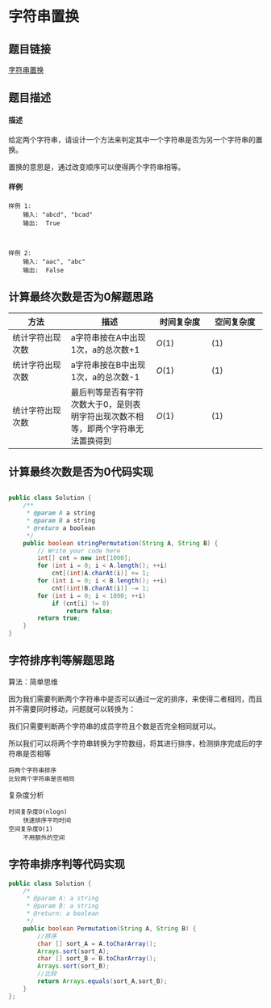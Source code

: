 
#  字符串置换

## 题目链接

[字符串置换](https://www.lintcode.com/problem/211/)

## 题目描述

#### 描述

给定两个字符串，请设计一个方法来判定其中一个字符串是否为另一个字符串的置换。

置换的意思是，通过改变顺序可以使得两个字符串相等。

#### 样例

```
样例 1:
	输入: "abcd", "bcad"
	输出:  True



样例 2:
	输入: "aac", "abc"
	输出:  False
```

## 计算最终次数是否为0解题思路
| <div style="width:70pt">方法</div>  |描述 |<div style="width:70pt">时间复杂度</div> |<div style="width:70pt">空间复杂度</div>|
|---|---|---|---|
|  统计字符出现次数 | a字符串按在A中出现1次，a的总次数+1  | $O(1)$|$(1)$|
|  统计字符出现次数 | a字符串按在B中出现1次，a的总次数-1  | $O(1)$|$(1)$|
|  统计字符出现次数 | 最后判等是否有字符次数大于0，是则表明字符出现次数不相等，即两个字符串无法置换得到  | $O(1)$|$(1)$|

## 计算最终次数是否为0代码实现

```java

public class Solution {
    /**
     * @param A a string
     * @param B a string
     * @return a boolean
     */
    public boolean stringPermutation(String A, String B) {
        // Write your code here
        int[] cnt = new int[1000];
        for (int i = 0; i < A.length(); ++i)
            cnt[(int)A.charAt(i)] += 1;
        for (int i = 0; i < B.length(); ++i)
            cnt[(int)B.charAt(i)] -= 1;
        for (int i = 0; i < 1000; ++i)
            if (cnt[i] != 0)
                return false;
        return true;
    }
}
```

## 字符排序判等解题思路

算法：简单思维

因为我们需要判断两个字符串中是否可以通过一定的排序，来使得二者相同，而且并不需要同时移动，问题就可以转换为：

我们只需要判断两个字符串的成员字符且个数是否完全相同就可以。

所以我们可以将两个字符串转换为字符数组，将其进行排序，检测排序完成后的字符串是否相等

    将两个字符串排序
    比较两个字符串是否相同

复杂度分析

    时间复杂度O(nlogn)
        快速排序平均时间
    空间复杂度O(1)
        不用额外的空间
## 字符串排序判等代码实现

```java
public class Solution {
    /*
     * @param A: a string
     * @param B: a string
     * @return: a boolean
     */
    public boolean Permutation(String A, String B) {
        //排序
        char [] sort_A = A.toCharArray();
        Arrays.sort(sort_A);
        char [] sort_B = B.toCharArray();
        Arrays.sort(sort_B);
        //比较
        return Arrays.equals(sort_A,sort_B);
    }
};

```